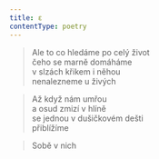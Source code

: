 ```yaml
---
title: ε
contentType: poetry
---
```


> Ale to co hledáme po celý život  
> čeho se marně domáháme  
> v slzách křikem i něhou  
> nenalezneme u živých

> Až když nám umřou  
> a osud zmizí v hlíně  
> se jednou v dušičkovém dešti  
> přiblížíme

> Sobě v nich
